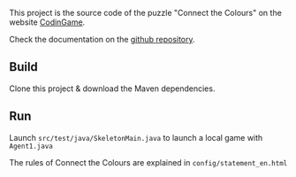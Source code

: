 This project is the source code of the puzzle "Connect the Colours" on the website [CodinGame](https://codingame.com).

Check the documentation on the [github repository](https://github.com/CodinGame/codingame-sdk-doc).

## Build

Clone this project & download the Maven dependencies.

## Run

Launch `src/test/java/SkeletonMain.java` to launch a local game with `Agent1.java`

The rules of Connect the Colours are explained in `config/statement_en.html`
